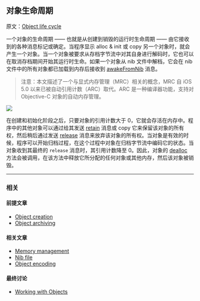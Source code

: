 ## 对象生命周期

原文：[Object life cycle](https://developer.apple.com/library/archive/documentation/General/Conceptual/DevPedia-CocoaCore/ObjectLifeCycle.html#//apple_ref/doc/uid/TP40008195-CH55-SW1)

一个对象的生命周期 —— 也就是从创建到销毁的运行时生命周期 —— 由它接收到的各种消息标记或确定。当程序显示 alloc & init 或 copy 另一个对象时，就会产生一个对象。当一个对象被要求从存档字节流中对其自身进行解码时，它也可以在取消存档期间开始其运行时生命。如果一个对象从 nib 文件中解档，它会在 nib 文件中的所有对象都已加载到内存后接收到 [awakeFromNib](https://developer.apple.com/documentation/objectivec/nsobject/1402907-awakefromnib) 消息。

> 注意：本文描述了一个与显式内存管理（MRC）相关的概念，MRC 自 iOS 5.0 以来已被自动引用计数（ARC）取代。ARC 是一种编译器功能，支持对 Objective-C 对象的自动内存管理。

![](https://gitee.com/junteng/images/raw/master/img/20220110001803.png)

在创建和初始化阶段之后，只要对象的引用计数大于 0，它就会存活在内存中。程序中的其他对象可以通过给其发送 [retain](https://developer.apple.com/library/archive/documentation/LegacyTechnologies/WebObjects/WebObjects_3.5/Reference/Frameworks/ObjC/Foundation/Protocols/NSObject/Description.html#//apple_ref/occ/intfm/NSObject/retain) 消息或 copy 它来保留该对象的所有权，然后稍后通过发送 [release](https://developer.apple.com/library/archive/documentation/LegacyTechnologies/WebObjects/WebObjects_3.5/Reference/Frameworks/ObjC/Foundation/Protocols/NSObject/Description.html#//apple_ref/occ/intfm/NSObject/release) 消息来放弃该对象的所有权。当对象是有效的时候，程序可以开始归档过程，在这个过程中对象在归档字节流中编码它的状态。当对象收到其最终的 `release` 消息时，其引用计数降至 0。因此，对象的 [dealloc](https://developer.apple.com/library/archive/documentation/LegacyTechnologies/WebObjects/WebObjects_3.5/Reference/Frameworks/ObjC/Foundation/Classes/NSObject/Description.html#//apple_ref/occ/instm/NSObject/dealloc) 方法会被调用，在该方法中释放它所分配的任何对象或其他内存，然后该对象被销毁。

---

### 相关

#### 前提文章

* [Object creation](https://developer.apple.com/library/archive/documentation/General/Conceptual/DevPedia-CocoaCore/ObjectCreation.html#//apple_ref/doc/uid/TP40008195-CH39-SW1)
* [Object archiving](https://developer.apple.com/library/archive/documentation/General/Conceptual/DevPedia-CocoaCore/Archiving.html#//apple_ref/doc/uid/TP40008195-CH1-SW1)

#### 相关文章

- [Memory management](https://developer.apple.com/library/archive/documentation/General/Conceptual/DevPedia-CocoaCore/MemoryManagement.html#//apple_ref/doc/uid/TP40008195-CH27-SW1)
- [Nib file](https://developer.apple.com/library/archive/documentation/General/Conceptual/DevPedia-CocoaCore/NibFile.html#//apple_ref/doc/uid/TP40008195-CH34-SW1)
- [Object encoding](https://developer.apple.com/library/archive/documentation/General/Conceptual/DevPedia-CocoaCore/ObjectEncoding.html#//apple_ref/doc/uid/TP40008195-CH40-SW1)

#### 最终讨论

* [Working with Objects](https://developer.apple.com/library/archive/documentation/Cocoa/Conceptual/ProgrammingWithObjectiveC/WorkingwithObjects/WorkingwithObjects.html#//apple_ref/doc/uid/TP40011210-CH4)